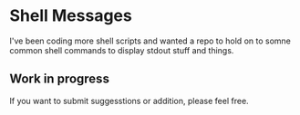 # Shell Messages

I've been coding more shell scripts and wanted a repo to hold on to somne common shell commands to display stdout stuff and things.

## Work in progress

If you want to submit suggesstions or addition, please feel free.
